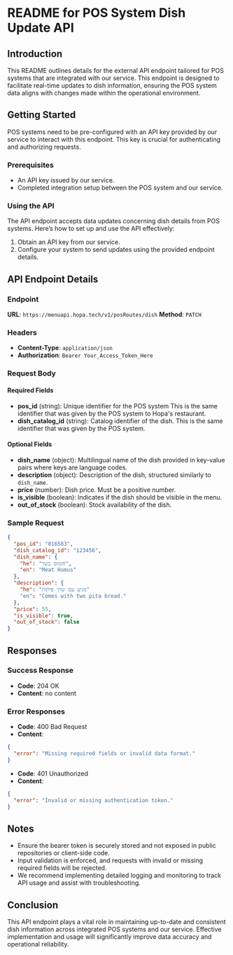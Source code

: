 
# README for POS System Dish Update API

## Introduction
This README outlines details for the external API endpoint tailored for POS systems that are integrated with our service. This endpoint is designed to facilitate real-time updates to dish information, ensuring the POS system data aligns with changes made within the operational environment.

## Getting Started
POS systems need to be pre-configured with an API key provided by our service to interact with this endpoint. This key is crucial for authenticating and authorizing requests.

### Prerequisites
- An API key issued by our service.
- Completed integration setup between the POS system and our service.

### Using the API
The API endpoint accepts data updates concerning dish details from POS systems. Here’s how to set up and use the API effectively:

1. Obtain an API key from our service.
2. Configure your system to send updates using the provided endpoint details.

## API Endpoint Details

### Endpoint
**URL**: `https://menuapi.hopa.tech/v1/posRoutes/dish`
**Method**: `PATCH`

### Headers
- **Content-Type**: `application/json`
- **Authorization**: `Bearer Your_Access_Token_Here`

### Request Body
#### Required Fields
- **pos_id** (string): Unique identifier for the POS system This is the same identifier that was given by the POS system to Hopa's restaurant.
- **dish_catalog_id** (string): Catalog identifier of the dish. This is the same identifier that was given by the POS system.

#### Optional Fields
- **dish_name** (object): Multilingual name of the dish provided in key-value pairs where keys are language codes.
- **description** (object): Description of the dish, structured similarly to `dish_name`.
- **price** (number): Dish price. Must be a positive number.
- **is_visible** (boolean): Indicates if the dish should be visible in the menu.
- **out_of_stock** (boolean): Stock availability of the dish.

### Sample Request
```json
{
  "pos_id": "816583",
  "dish_catalog_id": "123456",
  "dish_name": {
    "he": "חומוס בשר",
    "en": "Meat Humus"
  },
  "description": {
    "he": "מגיע עם שתי פיתות"
    "en": "Comes with two pita bread."
  },
  "price": 55,
  "is_visible": true,
  "out_of_stock": false
}
```

## Responses
### Success Response
- **Code**: 204 OK
- **Content**: no content

### Error Responses
- **Code**: 400 Bad Request
- **Content**:
```json
{
  "error": "Missing required fields or invalid data format."
}
```

- **Code**: 401 Unauthorized
- **Content**:
```json
{
  "error": "Invalid or missing authentication token."
}
```

## Notes
- Ensure the bearer token is securely stored and not exposed in public repositories or client-side code.
- Input validation is enforced, and requests with invalid or missing required fields will be rejected.
- We recommend implementing detailed logging and monitoring to track API usage and assist with troubleshooting.

## Conclusion
This API endpoint plays a vital role in maintaining up-to-date and consistent dish information across integrated POS systems and our service. Effective implementation and usage will significantly improve data accuracy and operational reliability.
